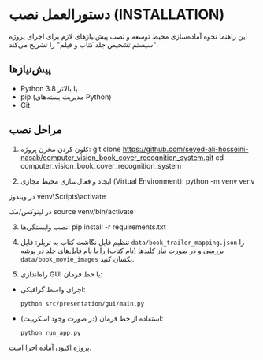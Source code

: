 # دستورالعمل نصب (INSTALLATION)

این راهنما نحوه آماده‌سازی محیط توسعه و نصب پیش‌نیازهای لازم برای اجرای پروژه "سیستم تشخیص جلد کتاب و فیلم" را تشریح می‌کند.

## پیش‌نیازها
- Python 3.8 یا بالاتر  
- pip (مدیریت بسته‌های Python)  
- Git  

## مراحل نصب

1. کلون کردن مخزن پروژه:
git clone https://github.com/seyed-ali-hosseini-nasab/computer_vision_book_cover_recognition_system.git
cd computer_vision_book_cover_recognition_system

2. ایجاد و فعال‌سازی محیط مجازی (Virtual Environment):
python -m venv venv

در ویندوز
venv\Scripts\activate

در لینوکس/مک
source venv/bin/activate

3. نصب وابستگی‌ها:
pip install -r requirements.txt


4. تنظیم فایل نگاشت کتاب به تریلر:
فایل `data/book_trailer_mapping.json` را بررسی و در صورت نیاز کلیدها (نام کتاب) را با نام فایل‌های جلد در پوشه `data/book_movie_images` یکسان کنید.

5. راه‌اندازی GUI یا خط فرمان:
- اجرای واسط گرافیکی:
  ```
  python src/presentation/gui/main.py
  ```
- استفاده از خط فرمان (در صورت وجود اسکریپت):
  ```
  python run_app.py
  ```

پروژه اکنون آماده اجرا است.
